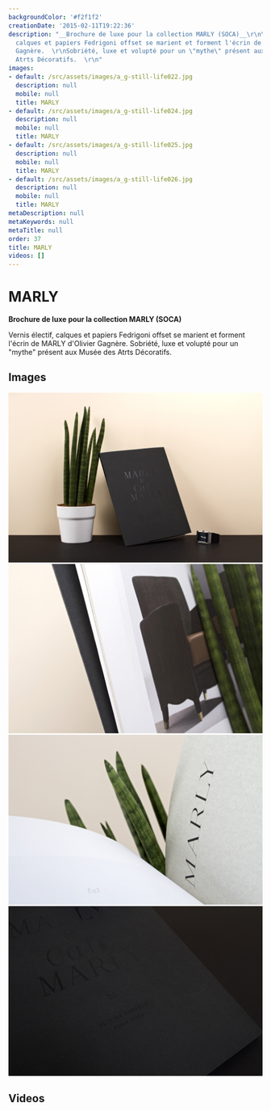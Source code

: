 ```yaml
---
backgroundColor: '#f2f1f2'
creationDate: '2015-02-11T19:22:36'
description: "__Brochure de luxe pour la collection MARLY (SOCA)__\r\n\r\nVernis électif,
  calques et papiers Fedrigoni offset se marient et forment l'écrin de MARLY d'Olivier
  Gagnère.  \r\nSobriété, luxe et volupté pour un \"mythe\" présent aux Musée des
  Atrts Décoratifs.  \r\n"
images:
- default: /src/assets/images/a_g-still-life022.jpg
  description: null
  mobile: null
  title: MARLY
- default: /src/assets/images/a_g-still-life024.jpg
  description: null
  mobile: null
  title: MARLY
- default: /src/assets/images/a_g-still-life025.jpg
  description: null
  mobile: null
  title: MARLY
- default: /src/assets/images/a_g-still-life026.jpg
  description: null
  mobile: null
  title: MARLY
metaDescription: null
metaKeywords: null
metaTitle: null
order: 37
title: MARLY
videos: []
---
```


# MARLY

__Brochure de luxe pour la collection MARLY (SOCA)__

Vernis électif, calques et papiers Fedrigoni offset se marient et forment l'écrin de MARLY d'Olivier Gagnère.
Sobriété, luxe et volupté pour un "mythe" présent aux Musée des Atrts Décoratifs.


## Images

![MARLY](/src/assets/images/a_g-still-life022.jpg)
![MARLY](/src/assets/images/a_g-still-life024.jpg)
![MARLY](/src/assets/images/a_g-still-life025.jpg)
![MARLY](/src/assets/images/a_g-still-life026.jpg)

## Videos
